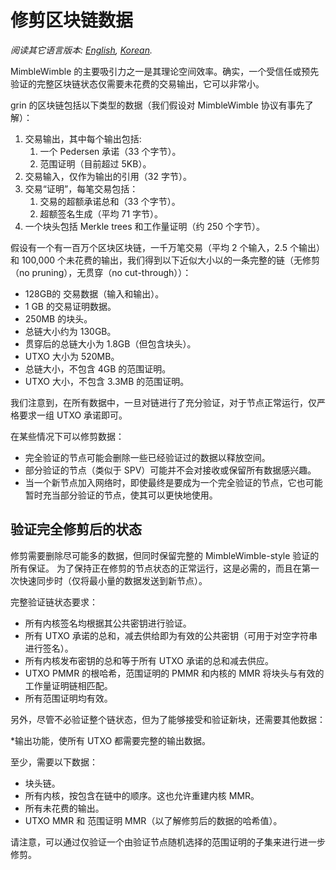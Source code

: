 # 修剪区块链数据

*阅读其它语言版本: [English](pruning.md), [Korean](pruning_KR.md).*

MimbleWimble 的主要吸引力之一是其理论空间效率。确实，一个受信任或预先验证的完整区块链状态仅需要未花费的交易输出，它可以非常小。

grin 的区块链包括以下类型的数据（我们假设对 MimbleWimble 协议有事先了解）：

1. 交易输出，其中每个输出包括:
    1. 一个 Pedersen 承诺（33 个字节）。
    1. 范围证明（目前超过 5KB）。
1. 交易输入，仅作为输出的引用（32 字节）。
1. 交易“证明”，每笔交易包括：
    1. 交易的超额承诺总和（33 个字节）。
    1. 超额签名生成（平均 71 字节）。
1. 一个块头包括 Merkle trees 和工作量证明（约 250 个字节）。

假设有一个有一百万个区块区块链，一千万笔交易（平均 2 个输入，2.5 个输出）和 100,000 个未花费的输出，我们得到以下近似大小以的一条完整的链（无修剪（no pruning），无贯穿（no cut-through））：

* 128GB的 交易数据（输入和输出）。
* 1 GB 的交易证明数据。
* 250MB 的块头。
* 总链大小约为 130GB。
* 贯穿后的总链大小为 1.8GB（但包含块头）。
* UTXO 大小为 520MB。
* 总链大小，不包含 4GB 的范围证明。
* UTXO 大小，不包含 3.3MB 的范围证明。

我们注意到，在所有数据中，一旦对链进行了充分验证，对于节点正常运行，仅严格要求一组 UTXO 承诺即可。

在某些情况下可以修剪数据：

* 完全验证的节点可能会删除一些已经验证过的数据以释放空间。
* 部分验证的节点（类似于 SPV）可能并不会对接收或保留所有数据感兴趣。
* 当一个新节点加入网络时，即使最终是要成为一个完全验证的节点，它也可能暂时充当部分验证的节点，使其可以更快地使用。

## 验证完全修剪后的状态

修剪需要删除尽可能多的数据，但同时保留完整的 MimbleWimble-style 验证的所有保证。
为了保持正在修剪的节点状态的正常运行，这是必需的，而且在第一次快速同步时（仅将最小量的数据发送到新节点）。

完整验证链状态要求：

* 所有内核签名均根据其公共密钥进行验证。
* 所有 UTXO 承诺的总和，减去供给即为有效的公共密钥（可用于对空字符串进行签名）。
* 所有内核发布密钥的总和等于所有 UTXO 承诺的总和减去供应。
* UTXO PMMR 的根哈希，范围证明的 PMMR 和内核的 MMR 将块头与有效的工作量证明链相匹配。
* 所有范围证明均有效。

另外，尽管不必验证整个链状态，但为了能够接受和验证新块，还需要其他数据：

*输出功能，使所有 UTXO 都需要完整的输出数据。

至少，需要以下数据：

* 块头链。
* 所有内核，按包含在链中的顺序。这也允许重建内核 MMR。
* 所有未花费的输出。
* UTXO MMR 和 范围证明 MMR（以了解修剪后的数据的哈希值）。
  
请注意，可以通过仅验证一个由验证节点随机选择的范围证明的子集来进行进一步修剪。
